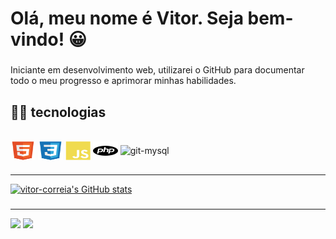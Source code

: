 
 <h1 align="left">Olá, meu nome é Vitor. Seja bem-vindo! 😀</h1>

 ###

 <p>Iniciante em desenvolvimento web, utilizarei o GitHub para documentar todo o meu progresso e aprimorar minhas habilidades.</p>

 ###

 <h2>🧑‍💻 tecnologias</h2>

<div align="left" style="display: inline_block"><br>
  <img align="center" alt="git-HTML" height="30" width="40" src="https://raw.githubusercontent.com/devicons/devicon/master/icons/html5/html5-original.svg">
  <img align="center" alt="git-CSS" height="30" width="40" src="https://raw.githubusercontent.com/devicons/devicon/master/icons/css3/css3-original.svg">
  <img align="center" alt="git-Js" height="30" width="40" src="https://raw.githubusercontent.com/devicons/devicon/master/icons/javascript/javascript-plain.svg">
  <img align="center" alt="git-php" height="30" width="40" src="https://raw.githubusercontent.com/devicons/devicon/master/icons/php/php-plain.svg">
  <img align="center" alt="git-mysql" height="30" width="40" src="https://cdn.jsdelivr.net/gh/devicons/devicon/icons/mysql/mysql-original-wordmark.svg"/>
</div>

###
<hr>
<div align="left">
 <a href="http://www.github.com/CorreiaVitor">
  <img src="https://bad-apple-github-readme.vercel.app/api?username=CorreiaVitor&count_private=true&hide_border=true&show_icons=true&hide_title=true&locale=en&theme=github_dark" alt="vitor-correia's GitHub stats" />
 </a>
</div>

###
<hr>                 
<div align="left">
  <a href="https://www.linkedin.com/in/vitor-correia-antonio-9101112a6/" target="_blank"><img src="https://img.shields.io/badge/-LinkedIn-%230077B5?style=for-the-badge&logo=linkedin&logoColor=white" target="_blank"></a> 
  <a href = "mailto:vitorcorreia.git@gmail.com"><img src="https://img.shields.io/badge/-Gmail-%23333?style=for-the-badge&logo=gmail&logoColor=white" target="_blank"></a> 
</div>
